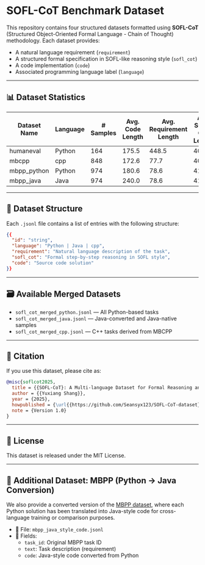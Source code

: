 # SOFL-CoT Benchmark Dataset

This repository contains four structured datasets formatted using **SOFL-CoT** (Structured Object-Oriented Formal Language - Chain of Thought) methodology. Each dataset provides:

- A natural language requirement (`requirement`)
- A structured formal specification in SOFL-like reasoning style (`sofl_cot`)
- A code implementation (`code`)
- Associated programming language label (`language`)

---

## 📊 Dataset Statistics

| Dataset Name | Language | # Samples | Avg. Code Length | Avg. Requirement Length | Avg. SOFL-CoT Length |
|--------------|----------|-----------|------------------|--------------------------|-----------------------|
| humaneval | Python | 164 | 175.5 | 448.5 | 409.3 |
| mbcpp | cpp | 848 | 172.6 | 77.7 | 403.5 |
| mbpp_python | Python | 974 | 180.6 | 78.6 | 413.7 |
| mbpp_java | Java | 974 | 240.0 | 78.6 | 414.1 |


---

## 📁 Dataset Structure

Each `.jsonl` file contains a list of entries with the following structure:

```json
{{
  "id": "string",
  "language": "Python | Java | cpp",
  "requirement": "Natural language description of the task",
  "sofl_cot": "Formal step-by-step reasoning in SOFL style",
  "code": "Source code solution"
}}
```

---

## 🗃️ Available Merged Datasets

- `sofl_cot_merged_python.jsonl` — All Python-based tasks  
- `sofl_cot_merged_java.jsonl` — Java-converted and Java-native samples  
- `sofl_cot_merged_cpp.jsonl` — C++ tasks derived from MBCPP  

---

## 📜 Citation

If you use this dataset, please cite as:

```bibtex
@misc{soflcot2025,
  title = {{SOFL-CoT}: A Multi-language Dataset for Formal Reasoning and Code Generation},
  author = {{Yuxiang Shang}},
  year = {2025},
  howpublished = {\url{{https://github.com/Seansyx123/SOFL-CoT-dataset}}},
  note = {Version 1.0}
}
```

---

## 🔗 License

This dataset is released under the MIT License.



---

## 🔄 Additional Dataset: MBPP (Python → Java Conversion)

We also provide a converted version of the [MBPP dataset](https://github.com/google-research/google-research/tree/master/mbpp), where each Python solution has been translated into Java-style code for cross-language training or comparison purposes.

- 📁 File: `mbpp_java_style_code.jsonl`
- 🧾 Fields:
  - `task_id`: Original MBPP task ID
  - `text`: Task description (requirement)
  - `code`: Java-style code converted from Python



